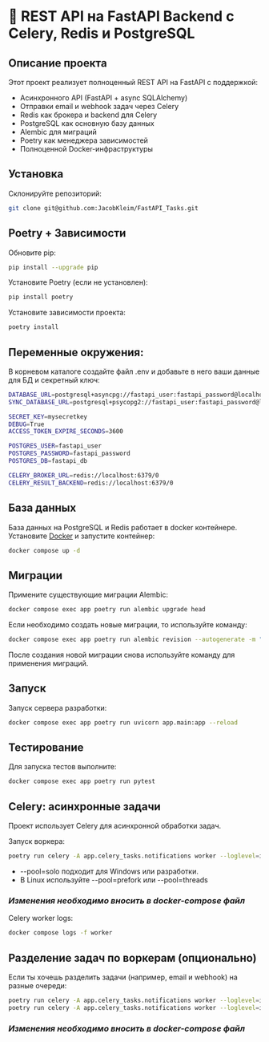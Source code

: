 # 🚀 REST API на FastAPI Backend с Celery, Redis и PostgreSQL

## Описание проекта

   Этот проект реализует полноценный REST API на FastAPI с поддержкой:

   - Асинхронного API (FastAPI + async SQLAlchemy)
   - Отправки email и webhook задач через Celery
   - Redis как брокера и backend для Celery
   - PostgreSQL как основную базу данных
   - Alembic для миграций
   - Poetry как менеджера зависимостей
   - Полноценной Docker-инфраструктуры


## Установка
   Склонируйте репозиторий:
   ```bash
   git clone git@github.com:JacobKleim/FastAPI_Tasks.git
   ```

## Poetry + Зависимости
   Обновите pip:
   ```bash
   pip install --upgrade pip
   ```
   Установите Poetry (если не установлен):
   ```bash
   pip install poetry
   ```
   Установите зависимости проекта:
   ```bash
   poetry install
   ```

## Переменные окружения:
   В корневом каталоге создайте файл .env и добавьте в него ваши данные для БД и секретный ключ:
   ```bash
   DATABASE_URL=postgresql+asyncpg://fastapi_user:fastapi_password@localhost:5432/fastapi_db
   SYNC_DATABASE_URL=postgresql+psycopg2://fastapi_user:fastapi_password@localhost:5432/fastapi_db

   SECRET_KEY=mysecretkey
   DEBUG=True
   ACCESS_TOKEN_EXPIRE_SECONDS=3600

   POSTGRES_USER=fastapi_user
   POSTGRES_PASSWORD=fastapi_password
   POSTGRES_DB=fastapi_db

   CELERY_BROKER_URL=redis://localhost:6379/0
   CELERY_RESULT_BACKEND=redis://localhost:6379/0
   ```

## База данных
   База данных на PostgreSQL и Redis работает в docker контейнере. Установите [Docker](https://www.docker.com/) и запустите контейнер:
   ```bash
   docker compose up -d
   ```

## Миграции
   Примените существующие миграции Alembic:
   ```bash
   docker compose exec app poetry run alembic upgrade head
   ```
   Если необходимо создать новые миграции, то используйте команду:
   ```bash
   docker compose exec app poetry run alembic revision --autogenerate -m "Information about migration"
   ```
   После создания новой миграции снова используйте команду для применения миграций.

## Запуск
   Запуск сервера разработки:
   ```bash
   docker compose exec app poetry run uvicorn app.main:app --reload
   ```

## Тестирование
   Для запуска тестов выполните:
   ```bash
   docker compose exec app poetry run pytest
   ```

## Celery: асинхронные задачи
   Проект использует Celery для асинхронной обработки задач.

   Запуск воркера:
   ```bash
   poetry run celery -A app.celery_tasks.notifications worker --loglevel=info --pool=solo
   ```
   - --pool=solo подходит для Windows или разработки.
   - В Linux используйте --pool=prefork или --pool=threads
   ### *Изменения необходимо вносить в docker-compose файл*
   
   Celery worker logs:
   ```bash
   docker compose logs -f worker
   ```



## Разделение задач по воркерам (опционально)
   Если ты хочешь разделить задачи (например, email и webhook) на разные очереди:
   ```bash
   poetry run celery -A app.celery_tasks.notifications worker --loglevel=info --queues=email_queue
   poetry run celery -A app.celery_tasks.notifications worker --loglevel=info --queues=webhook_queue
   ```
   ### *Изменения необходимо вносить в docker-compose файл*
